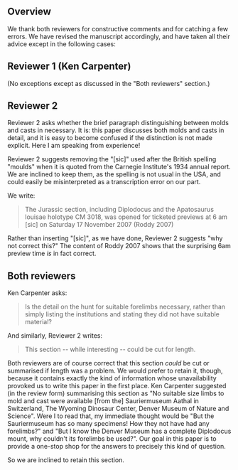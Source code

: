 ## Overview

We thank both reviewers for constructive comments and for catching a few errors. We have revised the manuscript accordingly, and have taken all their advice except in the following cases:


## Reviewer 1 (Ken Carpenter)

(No exceptions except as discussed in the "Both reviewers" section.)


## Reviewer 2

Reviewer 2 asks whether the brief paragraph distinguishing between molds and casts in necessary. It is: this paper discusses both molds and casts in detail, and it is easy to become confused if the distinction is not made explicit. Here I am speaking from experience!

Reviewer 2 suggests removing the "[sic]" used after the British spelling "moulds" when it is quoted from the Carnegie Institute's 1934 annual report. We are inclined to keep them, as the spelling is not usual in the USA, and could easily be misinterpreted as a transcription error on our part.

We write:

> The Jurassic section, including Diplodocus and the Apatosaurus louisae holotype CM 3018, was opened for ticketed previews at 6 am [sic] on Saturday 17 November 2007 (Roddy 2007)

Rather than inserting "[sic]", as we have done, Reviewer 2 suggests "why not correct this?" The content of Roddy 2007 shows that the surprising 6am preview time _is_ in fact correct.


## Both reviewers

Ken Carpenter asks:

> Is the detail on the hunt for suitable forelimbs necessary, rather than simply listing the institutions and stating they did not have suitable material?

And similarly, Reviewer 2 writes:

> This section -- while interesting -- could be cut for length.

Both reviewers are of course correct that this section _could_ be cut or summarised if length was a problem. We would prefer to retain it, though, because it contains exactly the kind of information whose unavailability provoked us to write this paper in the first place. Ken Carpenter suggested (in the review form) summarising  this section as "No suitable size limbs to mold and cast were available [from the] Sauriermuseum Aathal in Switzerland, The Wyoming Dinosaur Center, Denver Museum of Nature and Science". Were I to read that, my immediate thought would be "But the Sauriermuseum has so many specimens! How they not have had any forelimbs?" and "But I know the Denver Museum has a complete Diplodocus mount, why couldn't its forelimbs be used?". Our goal in this paper is to provide a one-stop shop for the answers to precisely this kind of question.

So we are inclined to retain this section.

